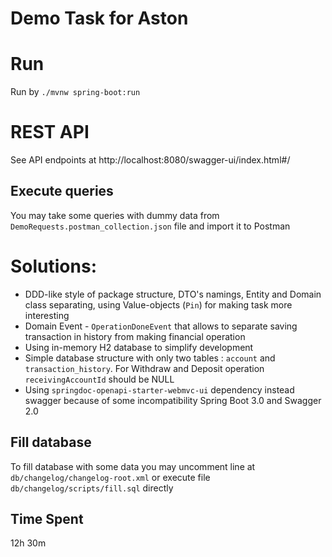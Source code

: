 # Demo Task for Aston

# Run

Run by `./mvnw spring-boot:run`

# REST API

See API endpoints at http://localhost:8080/swagger-ui/index.html#/

## Execute queries

You may take some queries with dummy data from `DemoRequests.postman_collection.json` file and import it to Postman

# Solutions:

- DDD-like style of package structure, DTO's namings, Entity and Domain class separating, using Value-objects (```Pin```) for making task more interesting
- Domain Event - ```OperationDoneEvent``` that allows to separate saving transaction in history from making financial operation
- Using in-memory H2 database to simplify development
- Simple database structure with only two tables : `account` and `transaction_history`. For Withdraw and Deposit operation `receivingAccountId` should be NULL 
- Using `springdoc-openapi-starter-webmvc-ui` dependency instead swagger because of some incompatibility Spring Boot 3.0 and Swagger 2.0

## Fill database

To fill database with some data you may uncomment line at `db/changelog/changelog-root.xml` or execute file `db/changelog/scripts/fill.sql` directly


## Time Spent

12h 30m
